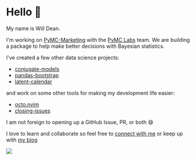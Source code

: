 # Hello :wave:

My name is Will Dean.

I'm working on [PyMC-Marketing](https://github.com/pymc-labs/pymc-marketing)
with the [PyMC Labs](https:/www.pymc-labs.io) team. We are building a package
to help make better decisions with Bayesian statistics.

I've created a few other data science projects:

- [conjugate-models](https://github.com/wd60622/conjugate)
- [pandas-bootstrap](https://github.com/wd60622/pandas-bootstrap)
- [latent-calendar](https://github.com/wd60622/latent-calendar)

and work on some other tools for making my development life easier:

- [octo.nvim](https://github.com/pwntester/octo.nvim)
- [closing-issues](https://github.com/wd60622/closing-issues)

I am not foreign to opening up a GitHub Issue, PR, or both :smile:

I love to learn and collaborate so feel free to [connect with me](https://www.linkedin.com/in/williambdean/) or keep up with [my blog](https://wd60622.github.io/blog/)

<img class="img" src="https://github-readme-stats.vercel.app/api?username=wd60622&show_icons=true&theme=transparent&count_private=true&include_all_commits=true" />
